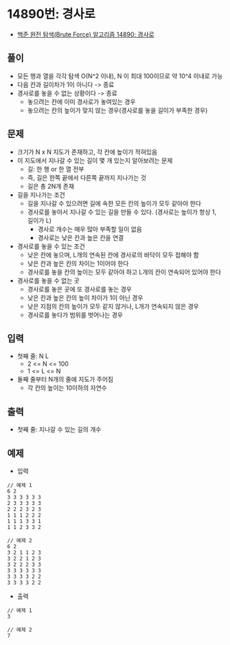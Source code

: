 # 14890번: 경사로
- [백준 완전 탐색(Brute Force) 알고리즘 14890: 경사로](https://www.acmicpc.net/problem/14890)

## 풀이
- 모든 행과 열을 각각 탐색 O(N^2 이내), N 이 최대 100이므로 약 10^4 이내로 가능
- 다음 칸과 길이차가 1이 아니다 -> 종료
- 경사로를 놓을 수 없는 상황이다 -> 종료
  - 놓으려는 칸에 이미 경사로가 놓여있는 경우
  - 놓으려는 칸의 높이가 맞지 않는 경우(경사로를 놓을 길이가 부족한 경우)

## 문제
- 크기가 N x N 지도가 존재하고, 각 칸에 높이가 적혀있음
- 이 지도에서 지나갈 수 있는 길이 몇 개 있는지 알아보려는 문제
  - 길: 한 행 or 한 열 전부
  - 즉, 길은 한쪽 끝에서 다른쪽 끝까지 지나가는 것
  - 길은 총 2N개 존재
- 길을 지나가는 조건
  - 길을 지나갈 수 있으려면 길에 속한 모든 칸의 높이가 모두 같아야 한다
  - 경사로를 놓아서 지나갈 수 있는 길을 만들 수 있다. (경사로는 높이가 항상 1, 길이가 L)
    - 경사로 개수는 매우 많아 부족할 일이 없음
    - 경사로는 낮은 칸과 높은 칸을 연결
- 경사로를 놓을 수 있는 조건
  - 낮은 칸에 놓으며, L개의 연속된 칸에 경사로의 바닥이 모두 접해야 함
  - 낮은 칸과 높은 칸의 차이는 1이어야 한다
  - 경사로를 놓을 칸의 높이는 모두 같아야 하고 L개의 칸이 연속되어 있어야 한다
- 경사로를 놓을 수 없는 곳
  - 경사로를 놓은 곳에 또 경사로를 놓는 경우
  - 낮은 칸과 높은 칸의 높이 차이가 1이 아닌 경우
  - 낮은 지점의 칸의 높이가 모두 같지 않거나, L개가 연속되지 않은 경우
  - 경사로를 놓다가 범위를 벗어나는 경우

## 입력
- 첫째 줄: N L
  - 2 <= N <= 100
  - 1 <= L <= N
- 둘째 줄부터 N개의 줄에 지도가 주어짐
  - 각 칸의 높이는 10이하의 자연수

## 출력
- 첫째 줄: 지나갈 수 있는 길의 개수

## 예제
- 입력
```text
// 예제 1
6 2
3 3 3 3 3 3
2 3 3 3 3 3
2 2 2 3 2 3
1 1 1 2 2 2
1 1 1 3 3 1
1 1 2 3 3 2

// 예제 2
6 2
3 2 1 1 2 3
3 2 2 1 2 3
3 2 2 2 3 3
3 3 3 3 3 3
3 3 3 3 2 2
3 3 3 3 2 2
```
- 출력
```text
// 예제 1
3

// 예제 2
7
```
